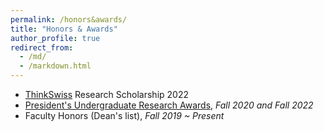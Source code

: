 ```yaml
---
permalink: /honors&awards/
title: "Honors & Awards"
author_profile: true
redirect_from: 
  - /md/
  - /markdown.html
---
```


* [ThinkSwiss](https://thinkswiss.org/) Research Scholarship 2022
* [President's Undergraduate Research Awards](https://undergradresearch.gatech.edu/content/presidents-undergraduate-research-awards), <i>Fall 2020 and Fall 2022</i>
* Faculty Honors (Dean's list), <i>Fall 2019 ~ Present</i>
